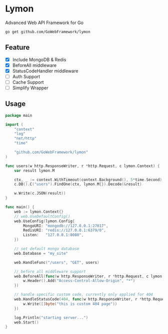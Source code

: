 # Lymon

Advanced Web API Framework for Go

```sh
go get github.com/GoWebFramework/lymon
```

## Feature

- [x] Include MongoDB & Redis
- [x] BeforeAll middleware
- [x] StatusCodeHandler middleware
- [ ] Auth Support
- [ ] Cache Support
- [ ] Simplify Wrapper

## Usage

```go
package main

import (
	"context"
	"log"
	"net/http"
	"time"

	"github.com/GoWebFramework/lymon"
)

func users(w http.ResponseWriter, r *http.Request, c lymon.Context) {
	var result lymon.M

	ctx, _ := context.WithTimeout(context.Background(), 5*time.Second)
	c.DB().C("users").FindOne(ctx, lymon.M{}).Decode(&result)

	w.Write(c.JSON(result))
}

func main() {
	web := lymon.Context{}
	// web.UseDefaultConfig()
	web.UseConfig(lymon.Config{
		MongoURI: "mongodb://127.0.0.1:27017",
		RedisURI: "redis://127.0.0.1:6379/0",
		Listen:   "127.0.0.1:8080",
	})

	// set default mongo database
	web.Database = "my_site"

	web.HandleFunc("/users", "GET", users)

	// before all middleware support
	web.BeforeAll(func(w http.ResponseWriter, r *http.Request, c lymon.Context) {
		w.Header().Add("Access-Control-Allow-Origin", "*")
	})

	// handle specific custom code, currently only applied for 404
	web.HandleStatusCode(404, func(w http.ResponseWriter, r *http.Request, c lymon.Context) {
		w.Write([]byte("this is custom 404 page"))
	})

	log.Println("starting server...")
	web.Start()
}
```
